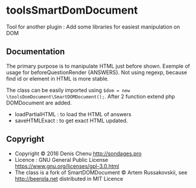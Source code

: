 # toolsSmartDomDocument
Tool for another plugin : Add some libraries for easiest manipulation on DOM

## Documentation
The primary purpose is to manipulate HTML just before shown. Exemple of usage for beforeQuestionRender {ANSWERS}. Not using regexp, because find id or element in HTML is more stable.

The class can be easily imported using `$dom = new \toolsDomDocument\SmartDOMDocument();`. After 2 function extend php DOMDocument are added.
- loadPartialHTML : to load the HTML of answers
- saveHTMLExact : to get exact HTML updated.

## Copyright
- Copyright © 2016 Denis Chenu <http://sondages.pro>
- Licence : GNU General Public License <https://www.gnu.org/licenses/gpl-3.0.html>
- The class is a fork of SmartDOMDocument © Artem Russakovskii, see <http://beerpla.net> distributed in MIT Licence
